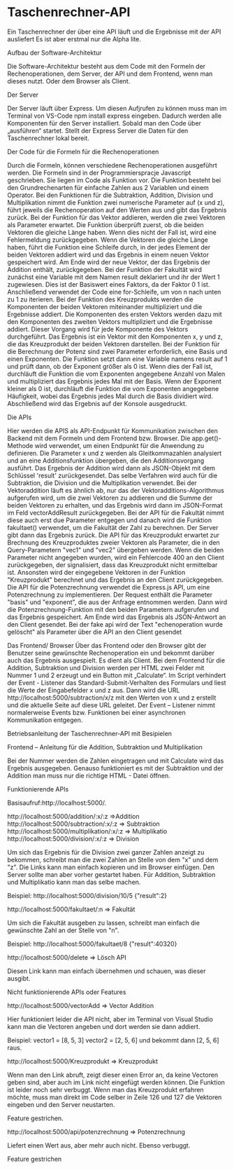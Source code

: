 # Taschenrechner-API
Ein Taschenrechner der über eine API läuft und die Ergebnisse mit der API ausliefert
Es ist aber erstmal nur die Alpha lite.

Aufbau der Software-Architektur

Die Software-Architektur besteht aus dem Code mit den Formeln der Rechenoperationen, dem Server, der API und dem Frontend, wenn man dieses nutzt. Oder dem Browser als Client.


Der Server

Der Server läuft über Express. Um diesen Aufjrufen zu können muss man im Terminal von VS-Code npm install express eingeben. Dadurch werden alle Komponenten für den Server installiert. Sobald man den Code über „ausführen“ startet. Stellt der Express Server die Daten für den Taschenrechner lokal bereit.


Der Code für die Formeln für die Rechenoperationen

Durch die Formeln, können verschiedene Rechenoperationen ausgeführt werden. Die Formeln sind in der Programmierspracje Javascript geschrieben. Sie liegen im Code 	als Funktion vor. Die Funktion besteht bei den Grundrechenarten für einfache Zahlen aus 2 Variablen und einem Operator. Bei den Funktionen für die Subtraktion, Addition, Division und Multiplikation nimmt die Funktion zwei numerische Parameter auf (x und z), führt jeweils die Rechenoperation auf den Werten aus und gibt das Ergebnis zurück. Bei der Funktion für das Vektor addieren, werden die zwei Vektoren als Parameter erwartet. Die Funktion überprüft zuerst, ob die beiden Vektoren die gleiche Länge haben. Wenn dies nicht der Fall ist, wird eine Fehlermeldung zurückgegeben. Wenn die Vektoren die gleiche Länge haben, führt die Funktion eine Schleife durch, in der jedes Element der beiden Vektoren addiert wird und das Ergebnis in einem neuen Vektor gespeichert wird. Am Ende wird der neue Vektor, der das Ergebnis der Addition enthält, zurückgegeben. Bei der Funktion der Fakultät wird zunächst eine Variable mit dem Namen result deklariert und ihr der Wert 1 zugewiesen. Dies ist der Basiswert eines Faktors, da der Faktor 0 1 ist. Anschließend verwendet der Code eine for-Schleife, um von n nach unten zu 1 zu iterieren. Bei der Funktion des Kreuzprodukts werden die Komponenten der beiden Vektoren miteinander multipliziert und die Ergebnisse addiert. Die Komponenten des ersten Vektors werden dazu mit den Komponenten des zweiten Vektors multipliziert und die Ergebnisse addiert. Dieser Vorgang wird für jede Komponente des Vektors durchgeführt. Das Ergebnis ist ein Vektor mit den Komponenten x, y und z, die das Kreuzprodukt der beiden Vektoren darstellen. Bei der  Funktion für die Berechnung der Potenz sind zwei Parameter erforderlich, eine Basis und einen Exponenten. Die Funktion setzt dann eine Variable namens result auf 1 und prüft dann, ob der Exponent größer als 0 ist. Wenn dies der Fall ist, durchläuft die Funktion die vom Exponenten angegebene Anzahl von Malen und multipliziert das Ergebnis jedes Mal mit der Basis. Wenn der Exponent kleiner als 0 ist, durchläuft die Funktion die vom Exponenten angegebene Häufigkeit, wobei das Ergebnis jedes Mal durch die Basis dividiert wird. Abschließend wird das Ergebnis auf der Konsole ausgedruckt.

Die APIs

Hier werden die APIS als API-Endpunkt für Kommunikation zwischen den Backend 		mit dem Formeln und dem Frontend bzw. Browser. Die app.get()-Methode wird verwendet, um einen Endpunkt für die Anwendung zu definieren. Die Parameter x 		und z werden als Gleitkommazahlen analysiert und an eine Additionsfunktion übergeben, die den Additionsvorgang ausführt. Das Ergebnis der Addition wird dann als JSON-Objekt mit dem Schlüssel 'result' zurückgesendet.
Das selbe Verfahren wird auch für die Subtraktion, die Division und die Multiplikation verwendet.
Bei der Vektoraddition läuft es ähnlich ab, nur  das  der Vektoradditions-Algorithmus aufgerufen wird, um die zwei Vektoren zu addieren und die Summe der beiden Vektoren zu erhalten, und das Ergebnis wird dann im JSON-Format im Feld vectorAddResult zurückgegeben.
Bei der API für die Fakultät nimmt diese auch erst due Parameter entgegen und danach wird die Funktion fakultaet() verwendet, um die Fakultät der Zahl zu berechnen. Der Server gibt dann das Ergebnis zurück. Die API  für das Kreuzprodukt erwartet zur Brechnung des Kreuzproduktes zweier Vektoren als Parameter, die in den Query-Parametern "vec1" und "vec2" übergeben werden. Wenn die beiden Parameter nicht angegeben wurden, wird ein Fehlercode 400 an den Client zurückgegeben, der signalisiert, dass das Kreuzprodukt nicht ermittelbar ist. Ansonsten wird der eingegebene Vektoren in der Funktion "Kreuzprodukt" berechnet und das Ergebnis an den Client zurückgegeben. Die API für die Potenzrechnung verwendet die Express.js API, um eine Potenzrechnung zu implementieren. 
Der	Request enthält die Parameter "basis" und "exponent", die aus der Anfrage entnommen werden. Dann wird die Potenzrechnung-Funktion mit den beiden Parametern aufgerufen und das Ergebnis gespeichert. Am Ende wird das Ergebnis als JSON-Antwort an den Client gesendet.
Bei der fake api wird der Text "echenoperation wurde gelöscht" als Parameter über die API an den Client gesendet

Das Frontend/ Browser
Über das Frontend oder den Browser gibt der Benutzer seine gewünschte Rechenoperation ein und bekommt darüber auch das Ergebnis ausgespielt. Es dient als Client. Bei dem Frontend für die Addition, Subtraktion und Division werden per HTML zwei Felder mit Nummer 1 und 2 erzeugt und ein Button mit „Calculate“. Im Script verhindert der Event - Listener das Standard-Submit-Verhalten des Formulars und liest die Werte der Eingabefelder x und z aus. Dann wird die URL 	http://localhost:5000/subtraction/x/z mit den Werten von x und z erstellt und die aktuelle Seite auf diese URL geleitet. Der Event – Listener nimmt normalerweise 		Events bzw. Funktionen bei einer asynchronen Kommunikation entgegen. 


Betriebsanleitung der Taschenrechner-API mit Besipielen

  
Frontend – Anleitung für die Addition, Subtraktion und Multiplikation

Bei der Nummer werden die Zahlen eingetragen und mit Calculate wird das Ergebnis ausgegeben.
Genauso funktioniert es mit der Subtraktion und der Addition man muss nur die richtige HTML - Datei öffnen.


Funktionierende APIs

Basisaufruf:http://localhost:5000/.

http://localhost:5000/addition/:x/:z =>Addition
http://localhost:5000/subtraction/:x/:z => Subtraktion
http://localhost:5000/multiplikation/:x/:z => Multiplikatio
http://localhost:5000/division/:x/:z => Division

Um sich das Ergebnis für die Division zwei ganzer Zahlen anzeigt zu bekommen, schreibt man die zwei Zahlen an Stelle von dem "x" und dem "z". Die Links kann man einfach kopieren und im Browser einfügen. Den Server sollte man aber vorher gestartet haben. Für Addition, Subtraktion und Multiplikatio kann man das selbe machen.

Beispiel:
http://localhost:5000/division/10/5
{"result":2}

http://localhost:5000/fakultaet/:n => Fakultät

Um sich die Fakultät ausgeben zu lassen, schreibt man einfach die gewünschte Zahl an der Stelle von "n". 

Beispiel:
http://localhost:5000/fakultaet/8
{"result":40320}

http://localhost:5000/delete => Lösch API

Diesen Link kann man einfach übernehmen und schauen, was dieser ausgibt.


Nicht funktionierende APIs oder Features

http://localhost:5000/vectorAdd => Vector Addition

Hier funktioniert leider die API nicht, aber im Terminal von Visual Studio kann man die Vectoren angeben und dort werden sie dann addiert.

Beispiel: 
vector1 = [8, 5, 3]
vector2 = [2, 5, 6]
 und bekommt dann [2, 5, 6] raus.

 http://localhost:5000/Kreuzprodukt => Kreuzprodukt

Wenn man den Link abruft, zeigt dieser einen Error an, da keine Vectoren geben sind, aber auch im Link nicht eingefügt werden können.
Die Funktion ist leider noch sehr verbuggt.
Wenn man das Kreuzprodukt erfahren möchte, muss man direkt im Code selber in Zeile 126 und 127 die Vektoren eingeben und den Server neustarten. 

Feature gestrichen.

http://localhost:5000/api/potenzrechnung => Potenzrechnung

Liefert einen Wert aus, aber mehr auch nicht. Ebenso verbuggt. 
 
Feature gestrichen
